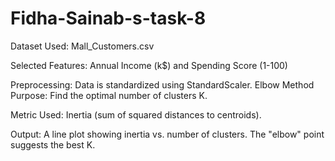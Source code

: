 # Fidha-Sainab-s-task-8
Dataset Used: Mall_Customers.csv

Selected Features: Annual Income (k$) and Spending Score (1-100)

Preprocessing: Data is standardized using StandardScaler. 
Elbow Method
Purpose: Find the optimal number of clusters K.

Metric Used: Inertia (sum of squared distances to centroids).

Output: A line plot showing inertia vs. number of clusters. The "elbow" point suggests the best K.
